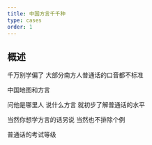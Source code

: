 ```yaml
---
title: 中国方言千千种
type: cases
order: 1
---
```




## 概述

千万别学偏了 大部分南方人普通话的口音都不标准


中国地图和方言


问他是哪里人 说什么方言 就初步了解普通话的水平

当然你想学方言的话另说
当然也不排除个例




普通话的考试等级

